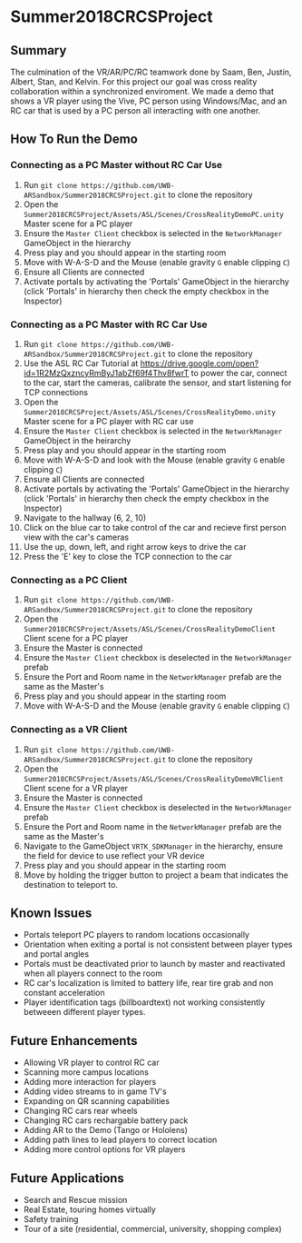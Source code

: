 # Summer2018CRCSProject
## Summary
The culmination of the VR/AR/PC/RC teamwork done by Saam, Ben, Justin, Albert, Stan, and Kelvin. For this project our goal was cross reality collaboration within a synchronized enviroment. We made a demo that shows a VR player using the Vive, PC person using Windows/Mac, and an RC car that is used by a PC person all interacting with one another.  
## How To Run the Demo
### Connecting as a PC Master without RC Car Use
1. Run `git clone https://github.com/UWB-ARSandbox/Summer2018CRCSProject.git` to clone the repository
2. Open the `Summer2018CRCSProject/Assets/ASL/Scenes/CrossRealityDemoPC.unity` Master scene for a PC player
3. Ensure the `Master Client` checkbox is selected in the `NetworkManager` GameObject in the hierarchy 
4. Press play and you should appear in the starting room
5. Move with W-A-S-D and the Mouse (enable gravity `G` enable clipping `C`)
6. Ensure all Clients are connected
7. Activate portals by activating the 'Portals' GameObject in the hierarchy (click 'Portals' in hierarchy then check the empty checkbox in the Inspector)
### Connecting as a PC Master with RC Car Use
1. Run `git clone https://github.com/UWB-ARSandbox/Summer2018CRCSProject.git` to clone the repository
2. Use the ASL RC Car Tutorial at https://drive.google.com/open?id=1R2MzQxzncyRmByJ1abZf69f4Thv8fwrT to power the car, connect to the car, start the cameras, calibrate the sensor, and start listening for TCP connections 
3. Open the `Summer2018CRCSProject/Assets/ASL/Scenes/CrossRealityDemo.unity` Master scene for a PC player with RC car use
4. Ensure the `Master Client` checkbox is selected in the `NetworkManager` GameObject in the heirarchy
5. Press play and you should appear in the starting room
6. Move with W-A-S-D and look with the Mouse (enable gravity `G` enable clipping `C`)
7. Ensure all Clients are connected
8. Activate portals by activating the 'Portals' GameObject in the hierarchy (click 'Portals' in hierarchy then check the empty checkbox in the Inspector)
9. Navigate to the hallway (6, 2, 10)
10. Click on the blue car to take control of the car and recieve first person view with the car's cameras
11. Use the up, down, left, and right arrow keys to drive the car
12. Press the 'E' key to close the TCP connection to the car
### Connecting as a PC Client
1. Run `git clone https://github.com/UWB-ARSandbox/Summer2018CRCSProject.git` to clone the repository
2. Open the `Summer2018CRCSProject/Assets/ASL/Scenes/CrossRealityDemoClient` Client scene for a PC player
3. Ensure the Master is connected
4. Ensure the `Master Client` checkbox is deselected in the `NetworkManager` prefab
5. Ensure the Port and Room name in the `NetworkManager` prefab are the same as the Master's
6. Press play and you should appear in the starting room
7. Move with W-A-S-D and the Mouse (enable gravity `G` enable clipping `C`)
### Connecting as a VR Client
1. Run `git clone https://github.com/UWB-ARSandbox/Summer2018CRCSProject.git` to clone the repository
2. Open the `Summer2018CRCSProject/Assets/ASL/Scenes/CrossRealityDemoVRClient` Client scene for a VR player
3. Ensure the Master is connected
4. Ensure the `Master Client` checkbox is deselected in the `NetworkManager` prefab
5. Ensure the Port and Room name in the `NetworkManager` prefab are the same as the Master's
6. Navigate to the GameObject `VRTK_SDKManager` in the hierarchy, ensure the field for device to use reflect your VR device
7. Press play and you should appear in the starting room
8. Move by holding the trigger button to project a beam that indicates the destination to teleport to.
## Known Issues
- Portals teleport PC players to random locations occasionally
- Orientation when exiting a portal is not consistent between player types and portal angles
- Portals must be deactivated prior to launch by master and reactivated when all players connect to the room
- RC car's localization is limited to battery life, rear tire grab and non constant acceleration
- Player identification tags (billboardtext) not working consistently betweeen different player types.
## Future Enhancements
- Allowing VR player to control RC car
- Scanning more campus locations
- Adding more interaction for players
- Adding video streams to in game TV's
- Expanding on QR scanning capabilities
- Changing RC cars rear wheels
- Changing RC cars rechargable battery pack
- Adding AR to the Demo (Tango or Hololens)
- Adding path lines to lead players to correct location
- Adding more control options for VR players
## Future Applications
- Search and Rescue mission
- Real Estate, touring homes virtually
- Safety training
- Tour of a site (residential, commercial, university, shopping complex)
